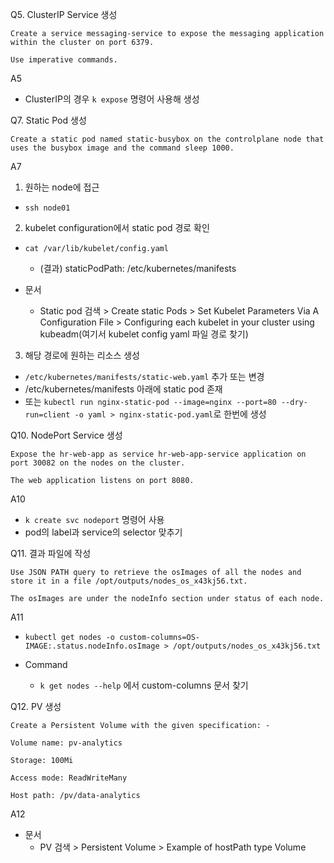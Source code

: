Q5. ClusterIP Service 생성

```
Create a service messaging-service to expose the messaging application within the cluster on port 6379.

Use imperative commands.
```

A5

- ClusterIP의 경우 `k expose` 명령어 사용해 생성

Q7. Static Pod 생성

```
Create a static pod named static-busybox on the controlplane node that uses the busybox image and the command sleep 1000.
```

A7

1. 원하는 node에 접근
- `ssh node01`

2. kubelet configuration에서 static pod 경로 확인
- `cat /var/lib/kubelet/config.yaml`
    - (결과) staticPodPath: /etc/kubernetes/manifests

- 문서
    - Static pod 검색 > Create static Pods > Set Kubelet Parameters Via A Configuration File > Configuring each kubelet in your cluster using kubeadm(여기서 kubelet config yaml 파일 경로 찾기)

3. 해당 경로에 원하는 리소스 생성
- `/etc/kubernetes/manifests/static-web.yaml` 추가 또는 변경
- /etc/kubernetes/manifests 아래에 static pod 존재
- 또는 `kubectl run nginx-static-pod --image=nginx --port=80 --dry-run=client -o yaml > nginx-static-pod.yaml`로 한번에 생성

Q10. NodePort Service 생성

```
Expose the hr-web-app as service hr-web-app-service application on port 30082 on the nodes on the cluster.

The web application listens on port 8080.
```

A10

- `k create svc nodeport` 명령어 사용
- pod의 label과 service의 selector 맞추기

Q11. 결과 파일에 작성

```
Use JSON PATH query to retrieve the osImages of all the nodes and store it in a file /opt/outputs/nodes_os_x43kj56.txt.

The osImages are under the nodeInfo section under status of each node.
```


A11

- `kubectl get nodes -o custom-columns=OS-IMAGE:.status.nodeInfo.osImage > /opt/outputs/nodes_os_x43kj56.txt`

- Command
    - `k get nodes --help` 에서 custom-columns 문서 찾기

Q12. PV 생성

```
Create a Persistent Volume with the given specification: -

Volume name: pv-analytics

Storage: 100Mi

Access mode: ReadWriteMany

Host path: /pv/data-analytics
```

A12

- 문서
    - PV 검색 > Persistent Volume >  Example of hostPath type Volume
